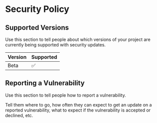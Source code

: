 # Security Policy

## Supported Versions

Use this section to tell people about which versions of your project are
currently being supported with security updates.

| Version | Supported          |
| ------- | ------------------ |
| Beta   | :white_check_mark: |

## Reporting a Vulnerability

Use this section to tell people how to report a vulnerability.

Tell them where to go, how often they can expect to get an update on a
reported vulnerability, what to expect if the vulnerability is accepted or
declined, etc.
